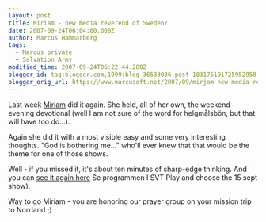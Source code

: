 ```yaml
---
layout: post
title: Miriam - new media reverend of Sweden?
date: 2007-09-24T06:04:00.000Z
author: Marcus Hammarberg
tags:
  - Marcus private
  - Salvation Army
modified_time: 2007-09-24T06:22:44.280Z
blogger_id: tag:blogger.com,1999:blog-36533086.post-183175191725952958
blogger_orig_url: https://www.marcusoft.net/2007/09/mirjam-new-media-reverend-of-sweden.html
---
```


Last week [Miriam](https://www.marcusoft.net/2007/08/morning-devotional-by-friend-of-mine.html) did it again. She held, all of her own, the weekend-evening devotional (well I am not sure of the word for helgmålsbön, but that will have too do...).

Again she did it with a most visible easy and some very interesting thoughts. "God is bothering me..." who'll ever knew that that would be the theme for one of those shows.

Well - if you missed it, it's about ten minutes of sharp-edge thinking. And you can [see it again here](http://www.svt.se/svt/jsp/Crosslink.jsp?d=69758) Se programmen I SVT Play and choose the 15 sept show).

Way to go Miriam - you are honoring our prayer group on your mission trip to Norrland ;)
